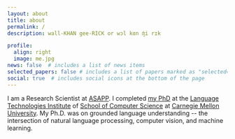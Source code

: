 ```yaml
---
layout: about
title: about
permalink: /
description: wall-KHAN gee-RICK or wɔl kɑn ʤi rɪk

profile:
  align: right
  image: me.jpg
news: false  # includes a list of news items
selected_papers: false # includes a list of papers marked as "selected={true}"
social: true  # includes social icons at the bottom of the page
---
```


I am a Research Scientist at [ASAPP](https://www.asapp.com/). I completed [my PhD](https://www.cs.cmu.edu/~vcirik/) at the [Language Technologies Institute](https://lti.cs.cmu.edu) of [School of Computer Science](https://www.cs.cmu.edu) at [Carnegie Mellon University](https://www.cmu.edu). My Ph.D. was on grounded language understanding -- the intersection of natural language processing, computer vision, and machine learning.
